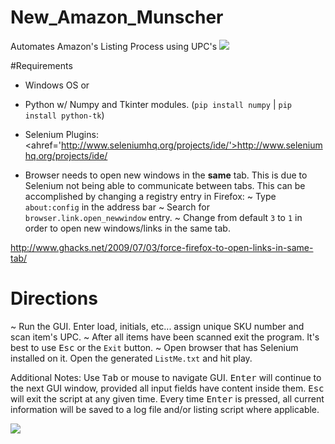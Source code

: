 # New_Amazon_Munscher
Automates Amazon's Listing Process using UPC's
<img src="https://raw.githubusercontent.com/BiTinerary/New_Amazon_Munscher/master/Win1.png">

#Requirements

* Windows OS
or
* Python w/ Numpy and Tkinter modules. (`pip install numpy` | `pip install python-tk`)

* Selenium Plugins: <ahref='http://www.seleniumhq.org/projects/ide/'>http://www.seleniumhq.org/projects/ide/</a>

* Browser needs to open new windows in the **same** tab. This is due to Selenium not being able to communicate between tabs. This can be accomplished by changing a registry entry in Firefox:
~ Type `about:config` in the address bar
~ Search for `browser.link.open_newwindow` entry.
~ Change from default `3` to `1` in order to open new windows/links in the same tab.

<a href='http://www.ghacks.net/2009/07/03/force-firefox-to-open-links-in-same-tab/'>http://www.ghacks.net/2009/07/03/force-firefox-to-open-links-in-same-tab/</a>

# Directions

~ Run the GUI. Enter load, initials, etc... assign unique SKU number and scan item's UPC.
~ After all items have been scanned exit the program. It's best to use <kbd>Esc</kbd> or the `Exit` button.
~ Open browser that has Selenium installed on it. Open the generated `ListMe.txt` and hit play.

Additional Notes:
Use <kbd>Tab</kbd> or mouse to navigate GUI. <kbd>Enter</kbd> will continue to the next GUI window, provided all input fields have content inside them. <kbd>Esc</kbd> will exit the script at any given time. Every time <kbd>Enter</kbd> is pressed, all current information will be saved to a log file and/or listing script where applicable.

<img src="https://raw.githubusercontent.com/BiTinerary/New_Amazon_Munscher/master/VidGif.gif">